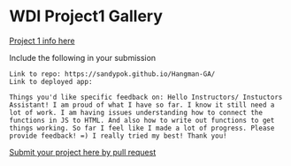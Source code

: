 # WDI Project1 Gallery

[Project 1 info here](https://github.com/ga-wdi-exercises/project1)

Include the following in your submission

```
Link to repo: https://sandypok.github.io/Hangman-GA/
Link to deployed app:

Things you'd like specific feedback on: Hello Instructors/ Instuctors Assistant! I am proud of what I have so far. I know it still need a lot of work. I am having issues understanding how to connect the functions in JS to HTML. And also how to write out functions to get things working. So far I feel like I made a lot of progress. Please provide feedback! =) I really tried my best! Thank you!
```

[Submit your project here by pull request](https://github.com/ga-wdi-pvd/project1-gallery/pulls/)
